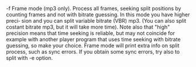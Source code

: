 -f        Frame  mode  (mp3  only).  Process all frames, seeking
          split  positions  by  counting  frames  and  not  with
          bitrate  guessing. In this mode you have higher preci‐
          sion and you can split  variable  bitrate  (VBR)  mp3.
          (You  can  also split costant bitrate mp3, but it will
          take more time). Note also that "high" precision means
          that  time  seeking  is reliable, but may not coincide
          for example with another player program that uses time
          seeking  with  bitrate  guessing, so make your choice.
          Frame mode will print extra  info  on  split  process,
          such  as sync errors.  If you obtain some sync errors,
          try also to split with -e option.


